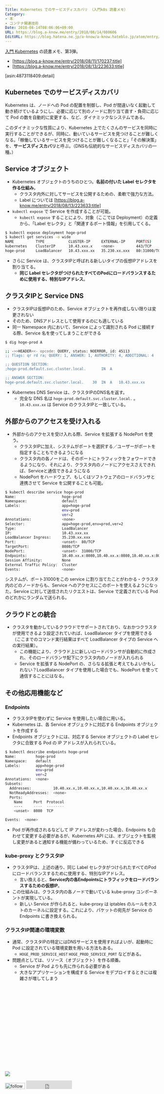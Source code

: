 ```yaml
---
Title: Kubernetes でのサービスディスカバリ （入門k8s 読書メモ）
Category:
- 本
- コンテナ関連技術
Date: 2018-08-14T08:06:06+09:00
URL: https://blog.a-know.me/entry/2018/08/14/080606
EditURL: https://blog.hatena.ne.jp/a-know/a-know.hateblo.jp/atom/entry/10257846132610523247
---
```


[入門 Kubernetes](http://www.amazon.co.jp/exec/obidos/ASIN/4873118409/aknow-22/) の読書メモ、第3弾。


- [https://blog.a-know.me/entry/2018/08/11/170237:title]
- [https://blog.a-know.me/entry/2018/08/13/223633:title]


[asin:4873118409:detail]




<!-- more -->


## Kubernetes でのサービスディスカバリ

Kubernetes は、ノードへの Pod の配置を制御し、Pod が間違いなく起動して動き続けているようにし、必要に応じて別のノードに割り当て直す・負荷に応じて Pod の数を自動的に変更する、など、ダイナミックなシステムである。


このダイナミックな性質により、Kubernetes 上でたくさんのサービスを同時に実行することができるが、同時に、動いているサービスを見つけることが難しくなる。「稼働しているサービスを見つけることが難しくなること」「その解決策」を、**サービスディスカバリ**と呼ぶ。（DNSも伝統的なサービスディスカバリの一種。）

## Service オブジェクト
- Kubernetes オブジェクトのうちのひとつ。**名前の付いた Label セレクタを作る仕組み**。
    - クラスタ内外に対してサービスを公開するための、柔軟で強力な方法。
    - Label については [https://blog.a-know.me/entry/2018/08/13/223633:title]
- `kubectl expose` で Service を作成することが可能。
    - `kubectl expose` することにより、対象（ここでは Deployment）の定義から、「Label セレクタ」と「関連するポート情報」を引用してくる。

```sh
$ kubectl expose deployment hoge-prod
$ kubectl get services -o wide
NAME          TYPE           CLUSTER-IP     EXTERNAL-IP     PORT(S)        AGE       SELECTOR
kubernetes    ClusterIP      10.43.xxx.x    <none>          443/TCP        32d       <none>
hoge-prod     LoadBalancer   10.43.xxx.xx   35.230.xx.xxx   80:31000/TCP   32d       app=hoge,env=prod,ver=2
```

- さらに Service は、クラスタIPと呼ばれる新しいタイプの仮想IPアドレスを割り当てる。
    - **同じ Label セレクタがつけられたすべてのPodにロードバランスするために使用する、特別なIPアドレス**。

## クラスタIPと Service DNS
- クラスタIPは仮想IPのため、Service オブジェクトを再作成しない限りは変更されない
- そのため、DNSアドレスとして使用するのにも適している
- 同一 Namespace 内において、Service によって識別される Pod に接続する際、Service 名を使ってしまうことができる

```sh
$ dig hoge-prod A

;; ->>HEADER<<- opcode: QUERY, status: NOERROR, id: 45113
;; flags: qr rd ra; QUERY: 1, ANSWER: 1, AUTHORITY: 4, ADDITIONAL: 4

;; QUESTION SECTION:
;hoge-prod.default.svc.cluster.local.		IN	A

;; ANSWER SECTION:
hoge-prod.default.svc.cluster.local.	30 	IN	A	10.43.xxx.xx
```

- Kubernetes DNS Service は、クラスタIPのDNS名を返す。
    - 完全な DNS 名は `hoge-prod.default.svc.cluster.local.` 。 `10.43.xxx.xx` は Service のクラスタIPと一致している。

## 外部からのアクセスを受け入れる
- 外部からのアクセスを受け入れる際、Service を拡張する NodePort を使う。
    - クラスタIPに加え、システムがポートを選択する／ユーザーがポートを指定することもできるようになる
    - クラスタ内の各ノードは、そのポートにトラフィックをフォワードできるようになり、それにより、クラスタ内のノードにアクセスさえできれば、Serviceと通信できるようになる
    - NodePort をハードウェア、もしくはソフトウェアのロードバランサと連携させて Service を公開することも可能。

```sh
$ kubectl describe service hoge-prod
Name:                     hoge-prod
Namespace:                default
Labels:                   app=hoge-prod
                          env=prod
                          ver=2
Annotations:              <none>
Selector:                 app=hoge-prod,env=prod,ver=2
Type:                     LoadBalancer
IP:                       10.43.xxx.xx
LoadBalancer Ingress:     35.230.xx.xxx
Port:                     <unset>  80/TCP
TargetPort:               8080/TCP
NodePort:                 <unset>  31000/TCP
Endpoints:                10.40.xx.x:8080,10.40.xx.x:8080,10.40.xx.x:8080 + 1 more...
Session Affinity:         None
External Traffic Policy:  Cluster
Events:                   <none>
```

システムが、ポート31000をこの service に割り当てたことがわかる・クラスタ内のどのノードからも、Service へのアクセスにこのポートを使えるようになった。Service に対して送信されたリクエストは、Service で定義されている Pod のどれかにランダムで送られる。

## クラウドとの統合
- クラスタを動かしているクラウドでサポートされており、なおかつクラスタが使用できるよう設定されていれば、LoadBalancer タイプを使用できる（ここまでのコマンド実行結果はすべて LoadBalancer タイプの Service への実行結果）。
    - この機能により、クラウド上に新しいロードバランサが自動的に作成され、そのロードバランサ配下にクラスタ内のノードが入れられる
    - Service を拡張する NodePort の、さらなる拡張と考えてもよいかもしれない？LoadBalancer タイプを使用した場合でも、NodePort を使って通信することにはなる。

## その他応用機能など
### Endpoints
- クラスタIPを使わずに Service を使用したい場合に用いる。
- Kubernetes は、各 Service オブジェクトに対応する Endpoints オブジェクトを作成する
- Endpoints オブジェクトには、対応する Service オブジェクトの Label セレクタに合致する Pod の IP アドレスが入れられている。

```sh
$ kubectl describe endpoints hoge-prod
Name:         hoge-prod
Namespace:    default
Labels:       app=hoge-prod
              env=prod
              ver=2
Annotations:  <none>
Subsets:
  Addresses:          10.40.xx.x,10.40.xx.x,10.40.xx.x,10.40.xx.x
  NotReadyAddresses:  <none>
  Ports:
    Name     Port  Protocol
    ----     ----  --------
    <unset>  8080  TCP

Events:  <none>
```

- Pod が再作成されるなどして IP アドレスが変わった場合、Endpoints も合わせて変更する必要があるが、Kubernetes API には、オブジェクトを監視し変更があると通知する機能が備わっているため、すぐに反応できる

### kube-proxy とクラスタIP
- クラスタIPは、上述の通り、同じ Label セレクタがつけられたすべてのPodにロードバランスするために使用する、特別なIPアドレス。
    - 言い換えると、**Service内の各Endpointsにトラフィックをロードバランスするための仮想IP**。
- この仕組みは、クラスタ内の各ノードで動いている kube-proxy コンポーネントが実現している。
    - 新しい Service が作られると、kube-proxy は iptables のルールをホストのカーネルに設定する。これにより、パケットの宛先が Service の Endpoints に書き換えられる。

### クラスタIP関連の環境変数
- 通常、クラスタIPの特定にはDNSサービスを使用すればよいが、起動時に Pod に設定されている環境変数を用いる方法もある。
    - `HOGE_PROD_SERVICE_HOST` `HOGE_PROD_SERVICE_PORT` などがある。
- 問題点としては、リソース（オブジェクト）を作る順番。
    - Service が Pod よりも先に作られる必要がある
    - 大きなアプリケーションを構成する Service をデプロイするときには複雑さが増してしまう



<div>
<br>
<script async src="//pagead2.googlesyndication.com/pagead/js/adsbygoogle.js"></script>
<!-- article-bottom2 -->
<ins class="adsbygoogle"
     style="display:inline-block;width:300px;height:250px"
     data-ad-client="ca-pub-3463034538369189"
     data-ad-slot="5274552934"></ins>
<script>
(adsbygoogle = window.adsbygoogle || []).push({});
</script>

<a href="https://bit.ly/pixe-la" target='blank' rel="nofollow"><img src="https://cdn-ak.f.st-hatena.com/images/fotolife/a/a-know/20181026/20181026091953.png"></a>
<br>
</div>

<div>
<a href='https://cloud.feedly.com/#subscription%2Ffeed%2Fhttp%3A%2F%2Fblog.a-know.me%2Ffeed'  target='blank'><img id='feedlyFollow' src='https://s3.feedly.com/img/follows/feedly-follow-rectangle-volume-small_2x.png' alt='follow us in feedly' width='65' height='20'></a>



<iframe src="https://blog.hatena.ne.jp/a-know/a-know.hateblo.jp/subscribe/iframe" allowtransparency="true" frameborder="0" scrolling="no" width="150" height="28"></iframe>
</div>



<script src="https://moshi-moshi.moshimo.works/moshimoshi/a_know_blog/2018-08-14-080606?title=Kubernetes%20%e3%81%a7%e3%81%ae%e3%82%b5%e3%83%bc%e3%83%93%e3%82%b9%e3%83%87%e3%82%a3%e3%82%b9%e3%82%ab%e3%83%90%e3%83%aa%20%ef%bc%88%e5%85%a5%e9%96%80k8s%20%e8%aa%ad%e6%9b%b8%e3%83%a1%e3%83%a2%ef%bc%89"></script>

